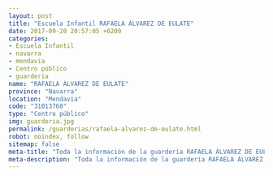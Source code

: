 ```yaml
---
layout: post
title: "Escuela Infantil RAFAELA ÁLVAREZ DE EULATE"
date: 2017-09-20 20:57:05 +0200
categories:
- Escuela Infantil
- navarra
- mendavia
- Centro público
- guarderia
name: "RAFAELA ÁLVAREZ DE EULATE"
province: "Navarra"
location: "Mendavia"
code: "31013768"
type: "Centro público"
img: guarderia.jpg
permalink: /guarderias/rafaela-alvarez-de-eulate.html
robot: noindex, follow
sitemap: false
meta-title: "Toda la información de la guardería RAFAELA ÁLVAREZ DE EULATE"
meta-description: "Toda la información de la guardería RAFAELA ÁLVAREZ DE EULATE"
---
```

